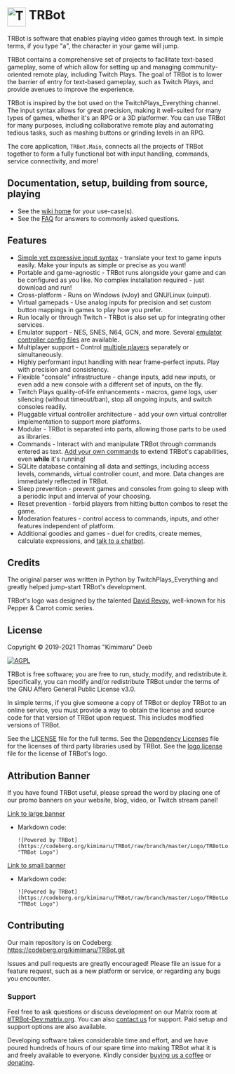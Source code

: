 # <img src="./Logo/TRBotLogo.png" alt="TRBot" height="43" width="42" align="top"/> TRBot

TRBot is software that enables playing video games through text. In simple terms, if you type "a", the character in your game will jump.

TRBot contains a comprehensive set of projects to facilitate text-based gameplay, some of which allow for setting up and managing community-oriented remote play, including Twitch Plays. The goal of TRBot is to lower the barrier of entry for text-based gameplay, such as Twitch Plays, and provide avenues to improve the experience.

TRBot is inspired by the bot used on the TwitchPlays_Everything channel. The input syntax allows for great precision, making it well-suited for many types of games, whether it's an RPG or a 3D platformer. You can use TRBot for many purposes, including collaborative remote play and automating tedious tasks, such as mashing buttons or grinding levels in an RPG.

The core application, `TRBot.Main`, connects all the projects of TRBot together to form a fully functional bot with input handling, commands, service connectivity, and more!

## Documentation, setup, building from source, playing
- See the [wiki home](./Wiki/Home.md) for your use-case(s).
- See the [FAQ](./Wiki/FAQ.md) for answers to commonly asked questions.

## Features
- [Simple yet expressive input syntax](./Wiki/Syntax-Walkthrough.md) - translate your text to game inputs easily. Make your inputs as simple or precise as you want!
- Portable and game-agnostic - TRBot runs alongside your game and can be configured as you like. No complex installation required - just download and run!
- Cross-platform - Runs on Windows (vJoy) and GNU/Linux (uinput).
- Virtual gamepads - Use analog inputs for precision and set custom button mappings in games to play how you prefer.
- Run locally or through Twitch - TRBot is also set up for integrating other services.
- Emulator support - NES, SNES, N64, GCN, and more. Several [emulator controller config files](./Controller%20Configs) are available.
- Multiplayer support - Control [multiple players](./Wiki/Syntax-Walkthrough.md#multi-controller-inputs) separately or simultaneously.
- Highly performant input handling with near frame-perfect inputs. Play with precision and consistency.
- Flexible "console" infrastructure - change inputs, add new inputs, or even add a new console with a different set of inputs, on the fly.
- Twitch Plays quality-of-life enhancements - macros, game logs, user silencing (without timeout/ban), stop all ongoing inputs, and switch consoles readily.
- Pluggable virtual controller architecture - add your own virtual controller implementation to support more platforms.
- Modular - TRBot is separated into parts, allowing those parts to be used as libraries.
- Commands - Interact with and manipulate TRBot through commands entered as text. [Add your own commands](./Wiki/Custom-Commands.md) to extend TRBot's capabilities, even **while** it's running!
- SQLite database containing all data and settings, including access levels, commands, virtual controller count, and more. Data changes are immediately reflected in TRBot.
- Sleep prevention - prevent games and consoles from going to sleep with a periodic input and interval of your choosing.
- Reset prevention - forbid players from hitting button combos to reset the game.
- Moderation features - control access to commands, inputs, and other features independent of platform.
- Additional goodies and games - duel for credits, create memes, calculate expressions, and [talk to a chatbot](./Wiki/Setup-Chatterbot.md).

## Credits
The original parser was written in Python by TwitchPlays_Everything and greatly helped jump-start TRBot's development.

TRBot's logo was designed by the talented [David Revoy](https://www.davidrevoy.com/), well-known for his Pepper & Carrot comic series.

## License
Copyright © 2019-2021 Thomas "Kimimaru" Deeb

[![AGPL](https://www.gnu.org/graphics/agplv3-155x51.png)](https://www.gnu.org/licenses/agpl-3.0.en.html)

TRBot is free software; you are free to run, study, modify, and redistribute it. Specifically, you can modify and/or redistribute TRBot under the terms of the GNU Affero General Public License v3.0.

In simple terms, if you give someone a copy of TRBot or deploy TRBot to an online service, you must provide a way to obtain the license and source code for that version of TRBot upon request. This includes modified versions of TRBot.

See the [LICENSE](./LICENSE) file for the full terms. See the [Dependency Licenses](./Dependency%20Licenses) file for the licenses of third party libraries used by TRBot. See the [logo license](./Logo/Logo%20License) file for the license of TRBot's logo.

## Attribution Banner
If you have found TRBot useful, please spread the word by placing one of our promo banners on your website, blog, video, or Twitch stream panel!

[Link to large banner](./Logo/TRBotLogo_Promo.png)
- Markdown code:
    ```
    ![Powered by TRBot](https://codeberg.org/kimimaru/TRBot/raw/branch/master/Logo/TRBotLogo_Promo.png "TRBot Logo")
    ```

[Link to small banner](./Logo/TRBotLogo_Promo_Small.png)
- Markdown code: 
    ```
    ![Powered by TRBot](https://codeberg.org/kimimaru/TRBot/raw/branch/master/Logo/TRBotLogo_Promo_Small.png "TRBot Logo")
    ```

## Contributing
Our main repository is on Codeberg: https://codeberg.org/kimimaru/TRBot.git

Issues and pull requests are greatly encouraged! Please file an issue for a feature request, such as a new platform or service, or regarding any bugs you encounter.

### Support
Feel free to ask questions or discuss development on our Matrix room at [#TRBot-Dev:matrix.org](https://matrix.to/#/!hTfcbsKMAuenQAetQm:matrix.org?via=matrix.org). You can also [contact us](mailto:trbot@posteo.de) for support. Paid setup and support options are also available.

Developing software takes considerable time and effort, and we have poured hundreds of hours of our spare time into making TRBot what it is and freely available to everyone. Kindly consider [buying us a coffee](https://ko-fi.com/kimimaru) or [donating](https://liberapay.com/kimimaru/).

